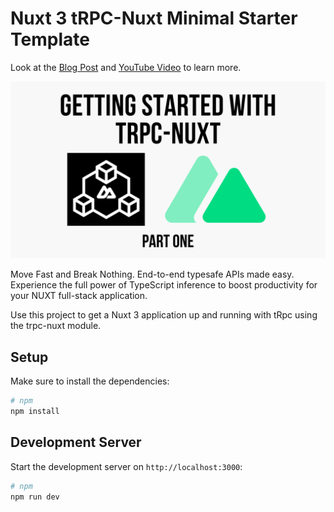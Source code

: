 # Nuxt 3 tRPC-Nuxt Minimal Starter Template

Look at the [Blog Post]()  and [YouTube Video](https://youtu.be/XX-4A4xkRB8) to learn more.

<img src="https://github.com/aaronksaunders/trpc-nuxt-video-app/blob/main/Mobile%20Development%20with%20vue%2C%20Vite%20and%20ionic%20Capacitor%20(11).png" />

Move Fast and Break Nothing. End-to-end typesafe APIs made easy. Experience the full power of TypeScript inference to boost productivity for your NUXT full-stack application.

Use this project to get a Nuxt 3 application up and running with tRpc using the trpc-nuxt module.

## Setup

Make sure to install the dependencies:

```bash
# npm
npm install

```

## Development Server

Start the development server on `http://localhost:3000`:

```bash
# npm
npm run dev
```
